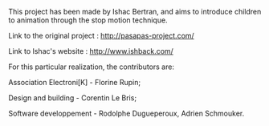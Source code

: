 This project has been made by Ishac Bertran, and aims to introduce children to animation through the stop motion technique.



Link to the original project : http://pasapas-project.com/

Link to Ishac's website : http://www.ishback.com/

For this particular realization, the contributors are:

Association Electroni[K] - Florine Rupin;

Design and building - Corentin Le Bris;

Software developpement - Rodolphe Dugueperoux, Adrien Schmouker.
